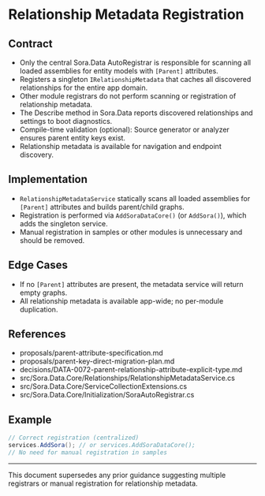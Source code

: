 ﻿# Relationship Metadata Registration

## Contract
- Only the central Sora.Data AutoRegistrar is responsible for scanning all loaded assemblies for entity models with `[Parent]` attributes.
- Registers a singleton `IRelationshipMetadata` that caches all discovered relationships for the entire app domain.
- Other module registrars do not perform scanning or registration of relationship metadata.
- The Describe method in Sora.Data reports discovered relationships and settings to boot diagnostics.
- Compile-time validation (optional): Source generator or analyzer ensures parent entity keys exist.
- Relationship metadata is available for navigation and endpoint discovery.

## Implementation
- `RelationshipMetadataService` statically scans all loaded assemblies for `[Parent]` attributes and builds parent/child graphs.
- Registration is performed via `AddSoraDataCore()` (or `AddSora()`), which adds the singleton service.
- Manual registration in samples or other modules is unnecessary and should be removed.

## Edge Cases
- If no `[Parent]` attributes are present, the metadata service will return empty graphs.
- All relationship metadata is available app-wide; no per-module duplication.

## References
- proposals/parent-attribute-specification.md
- proposals/parent-key-direct-migration-plan.md
- decisions/DATA-0072-parent-relationship-attribute-explicit-type.md
- src/Sora.Data.Core/Relationships/RelationshipMetadataService.cs
- src/Sora.Data.Core/ServiceCollectionExtensions.cs
- src/Sora.Data.Core/Initialization/SoraAutoRegistrar.cs

## Example
```csharp
// Correct registration (centralized)
services.AddSora(); // or services.AddSoraDataCore();
// No need for manual registration in samples
```

---
This document supersedes any prior guidance suggesting multiple registrars or manual registration for relationship metadata.
